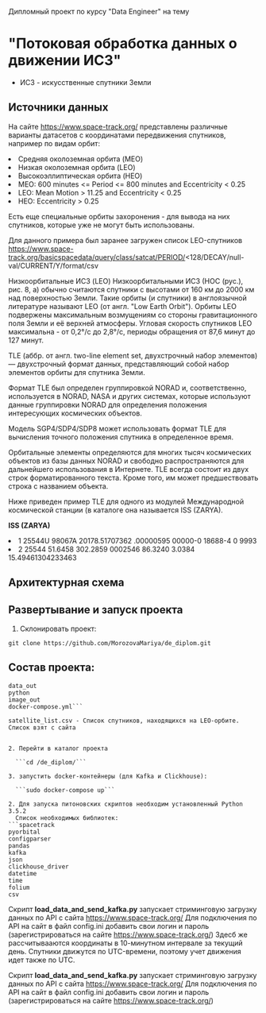 
Дипломный проект по курсу "Data Engineer" на тему

# "Потоковая обработка данных о движении ИСЗ"

* ИСЗ - искусственные спутники Земли

## Источники данных

На сайте https://www.space-track.org/ представлены различные варианты датасетов с координатами передвижения спутников, например по видам орбит:
<li>Средняя околоземная орбита (MEO)</li>
<li>Низкая околоземная орбита (LEO)</li>
<li>Высокоэллиптическая орбита (HEO)</li>

<li>MEO: 600 minutes <= Period <= 800 minutes and Eccentricity < 0.25</li>
<li>LEO: Mean Motion > 11.25 and Eccentricity < 0.25</li>
<li>HEO: Eccentricity > 0.25</li>

Есть еще специальные орбиты захоронения - для вывода на них спутников, которые уже не могут быть использованы.

Для данного примера был заранее загружен список LEO-спутников https://www.space-track.org/basicspacedata/query/class/satcat/PERIOD/<128/DECAY/null-val/CURRENT/Y/format/csv

Низкоорбитальные ИСЗ (LEO)
Низкоорбитальными ИСЗ (НОС (рус.), рис. 8, а) обычно считаются спутники с высотами от 160 км до 2000 км над поверхностью Земли. Такие орбиты (и спутники) в англоязычной литературе называют LEO (от англ. "Low Earth Orbit"). Орбиты LEO подвержены максимальным возмущениям со стороны гравитационного поля Земли и её верхней атмосферы. Угловая скорость спутников LEO максимальна - от 0,2°/с до 2,8°/с, периоды обращения от 87,6 минут до 127 минут.


TLE (аббр. от англ. two-line element set, двухстрочный набор элементов) — двухстрочный формат данных, представляющий собой набор элементов орбиты для спутника Земли.

Формат TLE был определен группировкой NORAD и, соответственно, используется в NORAD, NASA и других системах, которые используют данные группировки NORAD для определения положения интересующих космических объектов.

Модель SGP4/SDP4/SDP8 может использовать формат TLE для вычисления точного положения спутника в определенное время.

Орбитальные элементы определяются для многих тысяч космических объектов из базы данных NORAD и свободно распространяются для дальнейшего использования в Интернете. TLE всегда состоит из двух строк форматированного текста. Кроме того, им может предшествовать строка с названием объекта.

Ниже приведен пример TLE для одного из модулей Международной космической станции (в каталоге она называется ISS (ZARYA).

**ISS (ZARYA)**            
<li>1 25544U 98067A   20178.51707362  .00000595  00000-0  18688-4 0  9993</li>
<li>2 25544  51.6458 302.2859 0002546  86.3240   3.0384 15.49461304233463</li>






## Архитектурная схема



## Развертывание и запуск проекта

1. Склонировать проект:

  ```git clone https://github.com/MorozovaMariya/de_diplom.git```
  
  
Состав проекта:
---------------------------
```data_in  
data_out
python
image_out
docker-compose.yml```
  
satellite_list.csv - Список спутников, находящихся на LEO-орбите. Список взят с сайта 
  
  
2. Перейти в каталог проекта

  ```cd /de_diplom/```
  
3. запустить docker-контейнеры (для Kafka и Clickhouse):

  ```sudo docker-compose up```
  
2. Для запуска питоновских скриптов необходим установленный Python 3.5.2
  Список необходимых библиотек:
```spacetrack
pyorbital
configparser
pandas
kafka
json
clickhouse_driver
datetime
time
folium
csv
```

Скрипт **load_data_and_send_kafka.py** запускает стриминговую загрузку данных по API с сайта https://www.space-track.org/ Для подключения по API на сайт в файл config.ini добавить свои логин и пароль (зарегистрироваться на сайте https://www.space-track.org/) Здесб же рассчитывааются координаты в 10-минутном интервале за текущий день. Спутники движутся по UTC-времени, поэтому учет движения идет также по UTC.

Скрипт **load_data_and_send_kafka.py** запускает стриминговую загрузку данных по API с сайта https://www.space-track.org/ Для подключения по API на сайт в файл config.ini добавить свои логин и пароль (зарегистрироваться на сайте https://www.space-track.org/)




